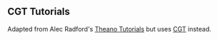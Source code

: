 CGT Tutorials
-------------

Adapted from Alec Radford's [Theano Tutorials]() but uses [CGT]() instead.
